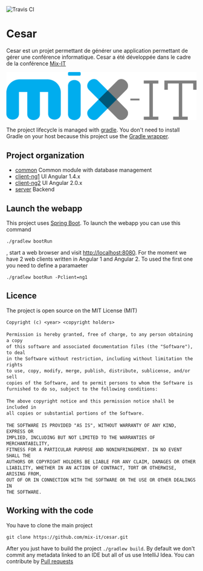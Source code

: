 ![Travis CI](https://travis-ci.org/mix-it/cesar.svg?branch=master)

# Cesar

Cesar est un projet permettant de générer une application permettant de gérer une conférence informatique. Cesar a été développée dans le cadre de la conférence [Mix-IT](http://www.mix-it.fr/)

![Mix-IT](client-ng1/src/app/assets/logo/logo-mixit.png)

The project lifecycle is managed with [gradle](https://gradle.org/). You don't need to install Gradle on your host because this project use the [Gradle wrapper](https://docs.gradle.org/current/userguide/gradle_wrapper.html).  

## Project organization 

* [common](common/README.md) Common module with database management
* [client-ng1](client-ng1/README.md) UI Angular 1.4.x
* [client-ng2](client-ng2/README.md) UI Angular 2.0.x
* [server](server/README.md) Backend

## Launch the webapp

This project uses [Spring Boot](http://docs.spring.io/spring-boot/docs/current/reference/htmlsingle/). To launch the webapp you can use this command
```
./gradlew bootRun
```
, start a web browser and visit [http://localhost:8080](http://localhost:8080). For the moment we have 2 web clients written in Angular 1 and Angular 2. To used the first one you need to define a paramaeter 
```
./gradlew bootRun -Pclient=ng1
```


## Licence

The project is open source on the MIT License (MIT)

    Copyright (c) <year> <copyright holders>

    Permission is hereby granted, free of charge, to any person obtaining a copy
    of this software and associated documentation files (the "Software"), to deal
    in the Software without restriction, including without limitation the rights
    to use, copy, modify, merge, publish, distribute, sublicense, and/or sell
    copies of the Software, and to permit persons to whom the Software is
    furnished to do so, subject to the following conditions:

    The above copyright notice and this permission notice shall be included in
    all copies or substantial portions of the Software.

    THE SOFTWARE IS PROVIDED "AS IS", WITHOUT WARRANTY OF ANY KIND, EXPRESS OR
    IMPLIED, INCLUDING BUT NOT LIMITED TO THE WARRANTIES OF MERCHANTABILITY,
    FITNESS FOR A PARTICULAR PURPOSE AND NONINFRINGEMENT. IN NO EVENT SHALL THE
    AUTHORS OR COPYRIGHT HOLDERS BE LIABLE FOR ANY CLAIM, DAMAGES OR OTHER
    LIABILITY, WHETHER IN AN ACTION OF CONTRACT, TORT OR OTHERWISE, ARISING FROM,
    OUT OF OR IN CONNECTION WITH THE SOFTWARE OR THE USE OR OTHER DEALINGS IN
    THE SOFTWARE.
    
## Working with the code

You have to clone the main project

```
git clone https://github.com/mix-it/cesar.git
```

After you just have to build the project `./gradlew build`. By default we don't commit any metadata linked to an IDE but all of us use IntelliJ Idea. You can contribute by [Pull requests](https://help.github.com/articles/using-pull-requests/)